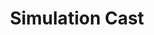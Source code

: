 ---
hackday: "13-london"
title: "Simulation Cast"
summary: "Online collaborative simulation training. Train with your colleagues on critical situations, where-ever you are"
team:
  - "@DrTechnophile"
  - "@7thbeat"
links:
   code: 
    - "https://github.com/fizzd/SimulationCast"
---